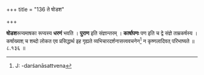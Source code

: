 +++
title = "136 ते षोडश"

+++


**षोडश**रूप्यमाषका रूप्यस्य **धरणं** भवति । **पुराण** इति संज्ञान्तरम् । **कार्षापणः** पण इति च द्वे संज्ञे ताम्रकर्षस्य । कर्षाख्यश् च शब्दो लोकत एव प्रसिद्धार्थ इह गृह्यते व्यभिचारदर्शनासत्त्ववचनेन[^१७५] न कृष्णलादिवत् परिभाष्यते ॥ ८.१३६ ॥


[^१७५]:
     J: -darśanāsattvena